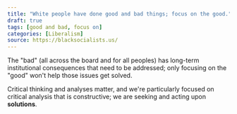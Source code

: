 ```yaml
---
title: "White people have done good and bad things; focus on the good."
draft: true
tags: [good and bad, focus on]
categories: [Liberalism]
source: https://blacksocialists.us/
---
```


The "bad" (all across the board and for all peoples) has long-term institutional consequences that need to be addressed; only focusing on the "good" won't help those issues get solved.  
  
Critical thinking and analyses matter, and we're particularly focused on critical analysis that is constructive; we are seeking and acting upon **solutions**.

